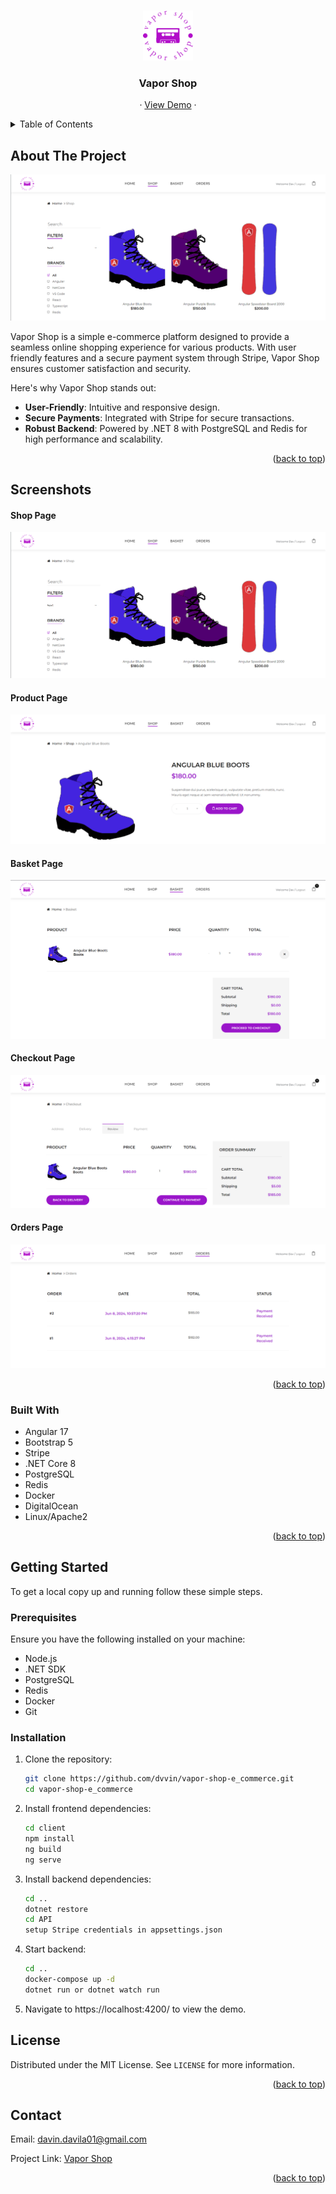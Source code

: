 <a name="readme-top"></a>

<!-- PROJECT LOGO -->
<br />
<div align="center">
  <a href="https://vapor-shop.xyz">
    <img src="client\src\assets\images\logo.png" alt="Logo" width="80" height="80">
  </a>

  <h3 align="center">Vapor Shop</h3>

  <p align="center">
    ·
    <a href="https://vapor-shop.xyz">View Demo</a>
    ·
  </p>
</div>

<!-- TABLE OF CONTENTS -->
<details>
  <summary>Table of Contents</summary>
  <ol>
    <li>
      <a href="#about-the-project">About The Project</a>
      <ul>
        <li><a href="#built-with">Built With</a></li>
      </ul>
    </li>
    <li>
      <a href="#getting-started">Getting Started</a>
      <ul>
        <li><a href="#prerequisites">Prerequisites</a></li>
        <li><a href="#installation">Installation</a></li>
      </ul>
    </li>
    <li><a href="#license">License</a></li>
    <li><a href="#contact">Contact</a></li>
  </ol>
</details>

<!-- ABOUT THE PROJECT -->

## About The Project

![Vapor Shop Screenshot](client\src\assets\images\shopPage.png)

Vapor Shop is a simple e-commerce platform designed to provide a seamless online shopping experience for various products. With user friendly features and a secure payment system through Stripe, Vapor Shop ensures customer satisfaction and security.

Here's why Vapor Shop stands out:

- **User-Friendly**: Intuitive and responsive design.
- **Secure Payments**: Integrated with Stripe for secure transactions.
- **Robust Backend**: Powered by .NET 8 with PostgreSQL and Redis for high performance and scalability.

<p align="right">(<a href="#readme-top">back to top</a>)</p>

## Screenshots
#### Shop Page
![Vapor Shop Screenshot](client/src/assets/images/shopPage.png)

#### Product Page
![Vapor Shop Screenshot](client/src/assets/images/shopProduct.png)

#### Basket Page
![Vapor Shop Screenshot](client/src/assets/images/shopBasket.png)

#### Checkout Page
![Vapor Shop Screenshot](client/src/assets/images/shopCheckout.png)

#### Orders Page
![Vapor Shop Screenshot](client/src/assets/images/shopOrders.png)

<p align="right">(<a href="#readme-top">back to top</a>)</p>

### Built With

- Angular 17
- Bootstrap 5
- Stripe
- .NET Core 8
- PostgreSQL
- Redis
- Docker
- DigitalOcean
- Linux/Apache2

<p align="right">(<a href="#readme-top">back to top</a>)</p>

<!-- GETTING STARTED -->

## Getting Started

To get a local copy up and running follow these simple steps.

### Prerequisites

Ensure you have the following installed on your machine:

- Node.js
- .NET SDK
- PostgreSQL
- Redis
- Docker
- Git

### Installation

1. Clone the repository:
   ```sh
   git clone https://github.com/dvvin/vapor-shop-e_commerce.git
   cd vapor-shop-e_commerce
   ```
2. Install frontend dependencies:
   ```sh
   cd client
   npm install
   ng build
   ng serve
   ```
3. Install backend dependencies:
   ```sh
   cd ..
   dotnet restore
   cd API
   setup Stripe credentials in appsettings.json
   ```
4. Start backend:
   ```sh
   cd ..
   docker-compose up -d
   dotnet run or dotnet watch run
   ```
5. Navigate to https://localhost:4200/ to view the demo.

<!-- LICENSE -->
## License

Distributed under the MIT License. See `LICENSE` for more information.

<p align="right">(<a href="#readme-top">back to top</a>)</p>



<!-- CONTACT -->
## Contact

Email: davin.davila01@gmail.com

Project Link: [Vapor Shop](https://github.com/dvvin/vapor-shop-e_commerce.git)

<p align="right">(<a href="#readme-top">back to top</a>)</p>
